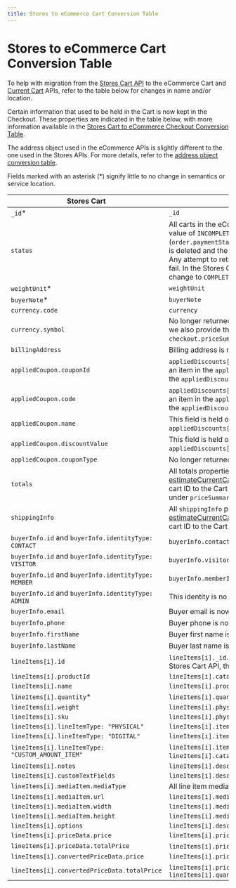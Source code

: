 ```yaml
---
title: Stores to eCommerce Cart Conversion Table
---
```


# Stores to eCommerce Cart Conversion Table

To help with migration from the [Stores Cart API](https://www.wix.com/velo/reference/wix-stores/cart) to the eCommerce Cart and [Current Cart](https://www.wix.com/velo/reference/wix-ecom-backend/currentcart) APIs, refer to the table below for changes in name and/or location.

Certain information that used to be held in the Cart is now kept in the Checkout. These properties are indicated in the table below, with more information available in the [Stores Cart to eCommerce Checkout Conversion Table](https://www.wix.com/velo/reference/wix-ecom-backend/checkout/stores-cart-to-ecommerce-checkout-conversion-table).

The address object used in the eCommerce APIs is slightly different to the one used in the Stores APIs. For more details, refer to the [address object conversion table](https://www.wix.com/velo/reference/wix-ecom-backend/address-object-conversion-table).

Fields marked with an asterisk (*) signify little to no change in semantics or service location.


| Stores Cart                                        | eCommerce Cart                                              |
| ---------------------------------------------------|-------------------------------------------------------------|
| `_id`*                                             | `_id`                                                        |
| `status`                                           | All carts in the eCommerce Cart API have a status value of `INCOMPLETE`. After a purchase is completed (`order.paymentStatus` property value is `PAID`), the cart is deleted and the [onCartDeleted()](https://www.wix.com/velo/reference/wix-ecom-backend/events/oncartdeleted) event is triggered. Any attempt to retrieve it via the [getCart()](https://www.wix.com/velo/reference/wix-ecom-backend/cart/getcart) function will fail. In the Stores Cart API, the cart's status would change to `COMPLETE` after a purchase. |
| `weightUnit`*                                      | `weightUnit`                                               |
| `buyerNote`*                                       | `buyerNote`                                               |
| `currency.code`                                    | `currency`                                    |
| `currency.symbol`                                  | No longer returned. Instead, for every price returned, we also provide the formatted price in `checkout.priceSummary` and/or `order.priceSummary`.|
| `billingAddress`        | Billing address is now kept in the [Checkout](https://www.wix.com/velo/reference/wix-ecom-backend/checkout/getcheckout) and [Order](https://www.wix.com/velo/reference/wix-ecom-backend/orders/getorder).|
| `appliedCoupon.couponId`                           | `appliedDiscounts[i].coupon._id` - The coupon is now an item in the `appliedDiscounts` array. To get it, search the `appliedDiscounts` array for the `coupon` field. |
| `appliedCoupon.code`                               | `appliedDiscounts[i].coupon.code` - The coupon is now an item in the `appliedDiscounts` array. To get it, search the `appliedDiscounts` array for the `coupon` field.  |
| `appliedCoupon.name`                               | This field is held only in the [Checkout object](https://www.wix.com/velo/reference/wix-ecom-backend/checkout/getcheckout) under `appliedDiscounts[i].coupon.name`.   |
| `appliedCoupon.discountValue`                      | This field is held only in the [Checkout object](https://www.wix.com/velo/reference/wix-ecom-backend/checkout/getcheckout) under `appliedDiscounts[i].coupon.amount.amount`.|
| `appliedCoupon.couponType`                         | No longer returned.                                              |
| `totals` | All totals properties are available by using the [estimateCurrentCartTotals()](https://www.wix.com/velo/reference/wix-ecom-backend/currentcart/estimatecurrentcarttotals) function, or by passing the cart ID to the Cart API's [estimateTotals()](https://www.wix.com/velo/reference/wix-ecom-backend/cart/estimatetotals) function, under `priceSummary` in the response.                                              |
| `shippingInfo`        | All `shippingInfo` properties are available by using the [estimateCurrentCartTotals()](https://www.wix.com/velo/reference/wix-ecom-backend/currentcart/estimatecurrentcarttotals) function, or by passing the cart ID to the Cart API's [estimateTotals()](https://www.wix.com/velo/reference/wix-ecom-backend/cart/estimatetotals) function.                                              |
| `buyerInfo.id` and `buyerInfo.identityType: CONTACT`| `buyerInfo.contactId` only.                                               |
| `buyerInfo.id` and `buyerInfo.identityType: VISITOR`| `buyerInfo.visitorId` only.                                               |
| `buyerInfo.id` and `buyerInfo.identityType: MEMBER` | `buyerInfo.memberId` only.                                              |
| `buyerInfo.id` and `buyerInfo.identityType: ADMIN`  | This identity is no longer supported.                                               |
| `buyerInfo.email`     | Buyer email is now kept in [Checkout](https://www.wix.com/velo/reference/wix-ecom-backend/checkout/getcheckout).                                               |
| `buyerInfo.phone`     | Buyer phone is now kept in [Checkout](https://www.wix.com/velo/reference/wix-ecom-backend/checkout/getcheckout).                                               |
| `buyerInfo.firstName` | Buyer first name is now kept in [Checkout](https://www.wix.com/velo/reference/wix-ecom-backend/checkout/getcheckout).                                               |
| `buyerInfo.lastName`  | Buyer last name is now kept in [Checkout](https://www.wix.com/velo/reference/wix-ecom-backend/checkout/getcheckout).                                               |
| `lineItems[i].id`                                | `lineItems[i]._id`. **Note:** This `_id` is of type GUID. In the Stores Cart API, the `lineItem.id` is of type Int32.                                              |
| `lineItems[i].productId`                         | `lineItems[i].catalogReference.catalogItemId` |
| `lineItems[i].name`                              | `lineItems[i].productName.translated`                          |
| `lineItems[i].quantity`*                          | `lineItems[i].quantity`*                          |
| `lineItems[i].weight`                            | `lineItems[i].physicalProperties.weight`                  |
| `lineItems[i].sku`                               | `lineItems[i].physicalProperties.sku`                                               |
| `lineItems[i].lineItemType: "PHYSICAL"`          | `lineItems[i].itemType.preset: "PHYSICAL"`                                |
| `lineItems[i].lineItemType: "DIGITAL"`           | `lineItems[i].itemType.preset: "DIGITAL"`                               |
| `lineItems[i].lineItemType: "CUSTOM_AMOUNT_ITEM"`| `lineItems[i].itemType.custom` and `lineItems[i].catalogReference` is empty.                               |
| `lineItems[i].notes`                             | `lineItems[i].descriptionLines[i].plainText.original`                                               |
| `lineItems[i].customTextFields`                  | `lineItems[i].descriptionLines`                                             |
| `lineItems[i].mediaItem.mediaType`               | All line item media in the Cart API are images. |
| `lineItems[i].mediaItem.url`                     | `lineItems[i].media.url`                                               |
| `lineItems[i].mediaItem.width`                   | `lineItems[i].media.width`                                               |
| `lineItems[i].mediaItem.height`                  | `lineItems[i].media.height`                                               |
| `lineItems[i].options`                           | `lineItems[i].descriptionLines`
| `lineItems[i].priceData.price`                   | `lineItems[i].price.amount`                                               |
| `lineItems[i].priceData.totalPrice`              | `lineItems[i].price.amount` X `lineItems[i].quantity`                                 |
| `lineItems[i].convertedPriceData.price`          | `lineItems[i].price.convertedAmount`                                               |
| `lineItems[i].convertedPriceData.totalPrice`     | `lineItems[i].price.convertedAmount` X `lineItems[i].quantity`                            |